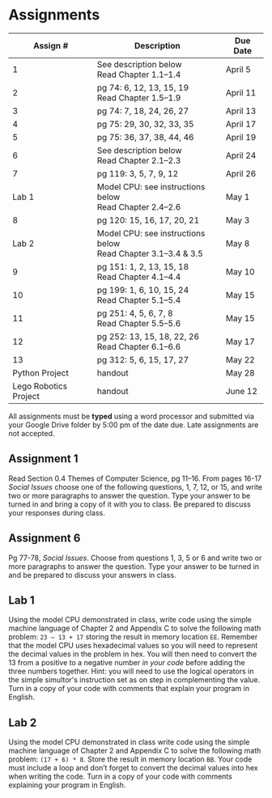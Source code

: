 # Assignments

Assign # | Description | Due Date
-------- | ----------- | --------
1 | See description below<br>Read Chapter 1.1&ndash;1.4 | April 5
2 | pg 74: 6, 12, 13, 15, 19<br>Read Chapter 1.5&ndash;1.9 | April 11
3 | pg 74: 7, 18, 24, 26, 27| April 13
4 | pg 75: 29, 30, 32, 33, 35 | April 17
5 | pg 75: 36, 37, 38, 44, 46 | April 19
6 | See description below<br>Read Chapter 2.1&ndash;2.3 | April 24
7 | pg 119: 3, 5, 7, 9, 12 | April 26
Lab 1 | Model CPU: see instructions below<br>Read Chapter 2.4&ndash;2.6 | May 1
8 | pg 120: 15, 16, 17, 20, 21 | May 3
Lab 2 | Model CPU: see instructions below<br>Read Chapter 3.1&ndash;3.4 &amp; 3.5 | May 8
9 | pg 151: 1, 2, 13, 15, 18<br>Read Chapter 4.1&ndash;4.4 | May 10
10 | pg 199: 1, 6, 10, 15, 24<br>Read Chapter 5.1&ndash;5.4 | May 15
11 | pg 251: 4, 5, 6, 7, 8<br>Read Chapter 5.5&ndash;5.6 | May 15
12 | pg 252: 13, 15, 18, 22, 26<br>Read Chapter 6.1&ndash;6.6 | May 17
13 | pg 312: 5, 6, 15, 17, 27 | May 22
Python Project | handout | May 28
Lego Robotics Project | handout | June 12


All assignments must be **typed** using a word processor and submitted via your Google Drive folder by 5:00 pm of the date due. Late assignments are not accepted.

## Assignment 1

Read Section 0.4 Themes of Computer Science, pg 11–16. From pages 16-17 _Social Issues_ choose one of the following questions, 1, 7, 12, or 15, and write two or more paragraphs to answer the question. Type your answer to be turned in and bring a copy of it with you to class. Be prepared to discuss your responses during class.

## Assignment 6

Pg 77-78, _Social Issues_. Choose from questions 1, 3, 5 or 6 and write two or more paragraphs to answer the question. Type your answer to be turned in and be prepared to discuss your answers in class.

## Lab 1

Using the model CPU demonstrated in class, write code using the simple machine language of Chapter 2 and Appendix C to solve the following math problem: `23 – 13 + 17` storing the result in memory location `EE`. Remember that the model CPU uses hexadecimal values so you will need to represent the decimal values in the problem in hex. You will then need to convert the 13 from a positive to a negative number _in your code_ before adding the three numbers together. Hint: you will need to use the logical operators in the simple simultor's instruction set as on step in complementing the value. Turn in a copy of your code with comments that explain your program in English.

## Lab 2

Using the model CPU demonstrated in class write code using the simple machine language of Chapter 2 and Appendix C to solve the following math problem: `(17 + 6) * 8`. Store the result in memory location `BB`. Your code must include a loop and don’t forget to convert the decimal values into hex when writing the code. Turn in a copy of your code with comments explaining your program in English.
